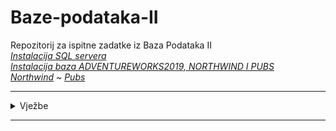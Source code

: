 # Baze-podataka-II
Repozitorij za ispitne zadatke iz Baza Podataka II <br>
_[Instalacija SQL servera](https://github.com/saranur/Baze-podataka-II/raw/main/Materijali/BP2_InstaliranjeSQLServera_2019.pptx)_ <br>
_[Instalacija baza ADVENTUREWORKS2019, NORTHWIND I PUBS](https://github.com/saranur/Baze-podataka-II/raw/main/Materijali/BPII_AdventureWorks_Northwind_Pubs_setup.pptx)_<br>
_[Northwind](https://raw.githubusercontent.com/saranur/Baze-podataka-II/main/Materijali/instnwnd.sql?token=GHSAT0AAAAAABSC56OMSGAXPCP4NWLYKDO6YR4XV7A)_ ~
_[Pubs](https://raw.githubusercontent.com/saranur/Baze-podataka-II/main/Materijali/instpubs.sql?token=GHSAT0AAAAAABSC56OMDV5T56WCNG4T4FLAYR4XWWA)_
<hr>

<details>
  <summary>Vježbe</summary><br>

  [Vježba 1](https://github.com/saranur/Baze-podataka-II/blob/main/Vje%C5%BEbe/Vje%C5%BEba%201/Vjezba_1_1.sql) ~ [Postavka](https://github.com/saranur/Baze-podataka-II/blob/main/Vje%C5%BEbe/Vje%C5%BEba%201/Vje%C5%BEba_1_Postavka.pdf) ~ [Zadatak 2](https://github.com/saranur/Baze-podataka-II/blob/main/Vje%C5%BEbe/Vje%C5%BEba%201/Vjezba_1_Z2.sql) ~ [Notes](https://github.com/saranur/Baze-podataka-II/blob/main/Vje%C5%BEbe/Vje%C5%BEba%201/Vje%C5%BEbe%201%20-%20Notes.md)
  
  [Vježba 2](https://github.com/saranur/Baze-podataka-II/blob/main/Vje%C5%BEbe/Vje%C5%BEba%202/Vjezba2.sql) ~ [Postavka](https://github.com/saranur/Baze-podataka-II/raw/main/Vje%C5%BEbe/Vje%C5%BEba%202/Vje%C5%BEba%202.docx) ~ [Zadaci Za Vježbu 2](https://github.com/saranur/Baze-podataka-II/blob/main/Vje%C5%BEbe/Vje%C5%BEba%202/ZadaciZaVjezbu2.sql)
  
  [Vježbe 3](https://github.com/saranur/Baze-podataka-II/blob/main/Vje%C5%BEbe/Vje%C5%BEba%203/Vjezba_3.sql) ~ [Postavka](https://github.com/saranur/Baze-podataka-II/blob/main/Vje%C5%BEbe/Vje%C5%BEba%203/Vje%C5%BEba%203.docx?raw=true) 
  
  
  [Vježbe 4](https://github.com/saranur/Baze-podataka-II/blob/main/Vje%C5%BEbe/Vje%C5%BEba%204/Vjezba4.sql) ~ [Postavka](https://github.com/saranur/Baze-podataka-II/raw/main/Vje%C5%BEbe/Vje%C5%BEba%204/Vje%C5%BEba%204.docx)
  
  [Vježbe 5](https://github.com/saranur/Baze-podataka-II/blob/main/Vje%C5%BEbe/Vje%C5%BEba%205/Vjezba_5.sql) ~ [Postavka](https://github.com/saranur/Baze-podataka-II/raw/main/Vje%C5%BEbe/Vje%C5%BEba%205/Vje%C5%BEba%205.docx)
  
  [Vježbe 6](https://github.com/saranur/Baze-podataka-II/blob/main/Vje%C5%BEbe/Vje%C5%BEbe%206/Vje%C5%BEba_6.sql) ~ [Postavka](https://github.com/saranur/Baze-podataka-II/raw/main/Vje%C5%BEbe/Vje%C5%BEbe%206/Vje%C5%BEba%206.docx) [Baza Test](https://github.com/saranur/Baze-podataka-II/blob/main/Vje%C5%BEbe/Vje%C5%BEbe%206/Vje%C5%BEba_6_baza_Test.sql)
  
  [Vježbe 7](https://github.com/saranur/Baze-podataka-II/blob/main/Vje%C5%BEbe/Vjezbe%207/Vje%C5%BEba%207.sql) ~ [Postavka](https://github.com/saranur/Baze-podataka-II/raw/main/Vje%C5%BEbe/Vjezbe%207/Vje%C5%BEba%207.pdf)
  
  [Vježbe 8]() ~ [Postavka]()
  
</details>
<hr>
  


